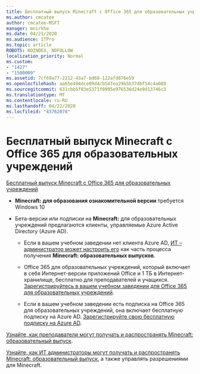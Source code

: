 ```yaml
---
title: Бесплатный выпуск Minecraft с Office 365 для образовательных учреждений
ms.author: cmcatee
author: cmcatee-MSFT
manager: mnirkhe
ms.date: 04/21/2020
ms.audience: ITPro
ms.topic: article
ROBOTS: NOINDEX, NOFOLLOW
localization_priority: Normal
ms.custom:
- "1427"
- "1500009"
ms.assetid: 7cf69a77-2212-43a7-bd68-122afd876e59
ms.openlocfilehash: aa65e494dce09d4cb54fea29b5b37d6f54c4a089
ms.sourcegitcommit: 631cbb5f03e5371f0995e976536d24e9d13746c3
ms.translationtype: MT
ms.contentlocale: ru-RU
ms.lasthandoff: 04/22/2020
ms.locfileid: "43762078"
---
```

# <a name="minecraft-edition-with-office-365-education-for-free"></a>Бесплатный выпуск Minecraft с Office 365 для образовательных учреждений

[Бесплатный выпуск Minecraft с Office 365 для образовательных учреждений](https://docs.microsoft.com/education/windows/get-minecraft-for-education)
  
- **Minecraft: для образования ознакомительной версии** требуется Windows 10

- Бета-версии или подписки на **Minecraft:** для образовательных учреждений предлагаются клиенты, управляемые Azure Active Directory (Azure AD).

  - Если в вашем учебном заведении нет клиента Azure AD, [ИТ – администратор может настроить его](https://docs.microsoft.com/education/windows/school-get-minecraft) как часть процесса получения **Minecraft: образовательных выпусков**.

  - Office 365 для образовательных учреждений, который включает в себя Интернет-версии приложений Office и 1 ТБ в Интернет-хранилище, бесплатно для преподавателей и учащихся. [Зарегистрируйтесь в вашем учебном заведении для Office 365 для образовательных учреждений](https://products.office.com/academic/office-365-education-plan).

  - Если в вашем учебном заведении есть подписка на Office 365 для образовательных учреждений, она включает бесплатную подписку на Azure AD. [Зарегистрируйте свою бесплатную подписку на Azure AD](https://msdn.microsoft.com/library/windows/hardware/mt703369%28v=vs.85%29.aspx).

[Узнайте, как преподаватели могут получать и распространять Minecraft: образовательный выпуск](https://docs.microsoft.com/education/windows/teacher-get-minecraft).
  
[Узнайте, как ИТ администраторы могут получать и распространять Minecraft: образовательный выпуск](https://docs.microsoft.com/education/windows/school-get-minecraft), а также управлять разрешениями для Minecraft.